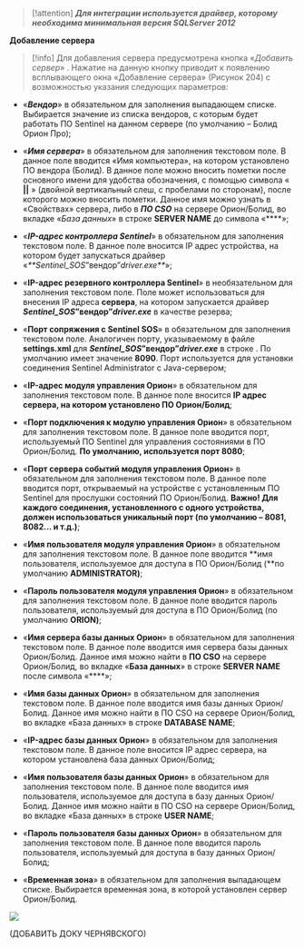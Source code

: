 > [!attention] 
> **_Для интеграции используется драйвер, которому необходима минимальная версия SQLServer 2012_**
> 

**Добавление сервера**

> [!info] 
> Для добавления сервера предусмотрена кнопка «_Добавить сервер_» . Нажатие на данную кнопку приводит к появлению всплывающего окна «Добавление сервера» (Рисунок 204) с возможностью указания следующих параметров: 

- «_**Вендор**_» в обязательном для заполнения выпадающем списке. Выбирается значение из списка вендоров, с которым будет работать ПО Sentinel на данном сервере (по умолчанию – Болид Орион Про);

- «_**Имя сервера**_» в обязательном для заполнения текстовом поле. В данное поле вводится «Имя компьютера», на котором установлено ПО вендора (Болид). В данное поле можно вносить пометки после основного имени для удобства обозначения, с помощью символа « **||** » (двойной вертикальный слеш, с пробелами по сторонам), после которого можно вносить пометки. Данное имя можно узнать в «Свойствах» сервера, либо в _**ПО CSO**_ на сервере Орион/Болид, во вкладке «_База данных_» в строке **SERVER NAME** до символа «**\**»;

- «_**IP-адрес контроллера Sentinel**_» в обязательном для заполнения текстовом поле. В данное поле вносится IP адрес устройства, на котором будет запускаться драйвер «_**Sentinel_SOS_”вендор”_driver.exe**_»;

- «**IP-адрес резервного контроллера Sentinel**» в необязательном для заполнения текстовом поле. Поле может использоваться для внесения IP адреса **сервера**, на котором запускается драйвер **_Sentinel_SOS_”вендор”_driver.exe_** в качестве резерва;

- «**Порт сопряжения с Sentinel SOS**» в обязательном для заполнения текстовом поле. Аналогичен порту, указываемому в файле **settings.xml** для **_Sentinel_SOS_”вендор”_driver.exe_** в строке . По умолчанию имеет значение **8090**. Порт используется для установки соединения Sentinel Administrator с Java-сервером;

- «**IP-адрес модуля управления Орион**» в обязательном для заполнения текстовом поле. В данное поле вносится **IP адрес сервера, на котором установлено ПО Орион/Болид**;

- «**Порт подключения к модулю управления Орион**» в обязательном для заполнения текстовом поле. В данное поле вводится порт, используемый ПО Sentinel для управления состояниями в ПО Орион/Болид. **По умолчанию, используется порт 8080**;

- «**Порт сервера событий модуля управления Орион**» в обязательном для заполнения текстовом поле. В данное поле вводится порт, открываемый на устройстве с установленным ПО Sentinel для прослушки состояний ПО Орион/Болид. **Важно! Для каждого соединения, установленного с одного устройства, должен использоваться уникальный порт (по умолчанию – 8081, 8082… и т.д.)**;

- «**Имя пользователя модуля управления Орион**» в обязательном для заполнения текстовом поле. В данное поле вводится **имя пользователя, используемое для доступа в ПО Орион/Болид (**по умолчанию **ADMINISTRATOR)**;

- «**Пароль пользователя модуля управления Орион**» в обязательном для заполнения текстовом поле. В данное поле вводится пароль пользователя, используемый для доступа в ПО Орион/Болид (по умолчанию **ORION)**;

- «**Имя сервера базы данных Орион**» в обязательном для заполнения текстовом поле. В данное поле вводится имя сервера базы данных Орион/Болид. Данное имя можно найти в **ПО CSO** на сервере Орион/Болид, во вкладке «**База данных**» в строке **SERVER NAME** после символа «**\**»;

- «**Имя базы данных Орион**» в обязательном для заполнения текстовом поле. В данное поле вводится имя базы данных Орион/Болид. Данное имя можно найти в ПО CSO на сервере Орион/Болид, во вкладке «База данных» в строке **DATABASE NAME**;

- «**IP-адрес базы данных Орион**» в обязательном для заполнения текстовом поле. В данное поле вносится IP адрес сервера, на котором установлена база данных Орион/Болид;

- «**Имя пользователя базы данных Орион**» в обязательном для заполнения текстовом поле. В данное поле вводится имя пользователя, используемое для доступа в базу данных Орион/Болид. Данное имя можно найти в ПО CSO на сервере Орион/Болид, во вкладке «База данных» в строке **USER NAME**;

- «**Пароль пользователя базы данных Орион**» в обязательном для заполнения текстовом поле. В данное поле вводится пароль пользователя, используемый для доступа в базу данных Орион/Болид;

- «**Временная зона**» в обязательном для заполнения выпадающем списке. Выбирается временная зона, в которой установлен сервер Орион/Болид.

![](https://complitech.aspro.cloud/files/download/c85c9196-faf5-11ed-a147-fa163e2ff576)

(ДОБАВИТЬ ДОКУ ЧЕРНЯВСКОГО)